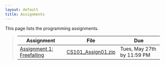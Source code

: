 ```yaml
---
layout: default
title: Assignments
---
```


This page lists the programming assignments.

> Assignment | File | Due
> ---------- | ---- | ---
> [Assignment 1: Freefalling](assign01.html) | [CS101\_Assign01.zip](CS101_Assign01.zip) | Tues, May 27th  by 11:59 PM
